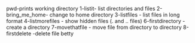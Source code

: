 pwd-prints working directory
1-listit- list directories and files
2-bring_me_home- change to home directory
3-listfiles - list files in long format
4-listmorefiles - show hidden files (. and .. files)
6-firstdirectory - create a directory
7-movethatfile - move file from directory to directory
8-firstdelete -delete file betty
